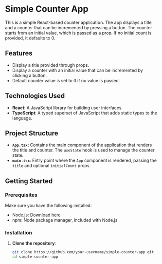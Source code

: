 # Simple Counter App

This is a simple React-based counter application. The app displays a title and a counter that can be incremented by pressing a button. The counter starts from an initial value, which is passed as a prop. If no initial count is provided, it defaults to 0.

## Features

- Display a title provided through props.
- Display a counter with an initial value that can be incremented by clicking a button.
- Default counter value is set to 0 if no value is passed.

## Technologies Used

- **React**: A JavaScript library for building user interfaces.
- **TypeScript**: A typed superset of JavaScript that adds static types to the language.

## Project Structure

- **`App.tsx`**: Contains the main component of the application that renders the title and counter. The `useState` hook is used to manage the counter state.
- **`main.tsx`**: Entry point where the `App` component is rendered, passing the `title` and optional `initialCount` props.

## Getting Started

### Prerequisites

Make sure you have the following installed:

- Node.js: [Download here](https://nodejs.org/)
- npm: Node package manager, included with Node.js

### Installation

1. **Clone the repository**:
   ```bash
   git clone https://github.com/your-username/simple-counter-app.git
   cd simple-counter-app
   ```
